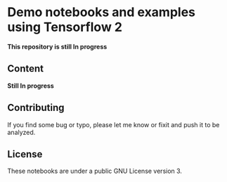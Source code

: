 # Demo notebooks and examples using Tensorflow 2

**This repository is still In progress**

## Content
**Still In progress**

## Contributing
If you find some bug or typo, please let me know or fixit and push it to be analyzed. 

## License

These notebooks are under a public GNU License version 3.